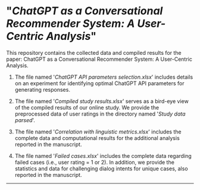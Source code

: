 # "_ChatGPT as a Conversational Recommender System: A User-Centric Analysis_"

This repository contains the collected data and compiled results for the paper: ChatGPT as a Conversational Recommender System: A User-Centric Analysis. 

1. The file named '_ChatGPT API parameters selection.xlsx_' includes details on an experiment for identifying optimal ChatGPT API parameters for generating responses. 

2. The file named '_Compiled study results.xlsx_' serves as a bird-eye view of the compiled results of our online study. We provide the preprocessed data of user ratings in the directory named '_Study data parsed_'.   

3. The file named '_Correlation with linguistic metrics.xlsx_' includes the complete data and computational results for the additional analysis reported in the manuscript.

4. The file named '_Failed cases.xlsx_' includes the complete data regarding failed cases (i.e., user rating = 1 or 2). In addition, we provide the statistics and data for challenging dialog intents for unique cases, also reported in the manuscript.


-----------------------------------------
